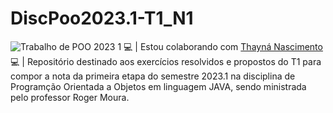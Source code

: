 # DiscPoo2023.1-T1_N1
![Trabalho de POO 2023 1](https://user-images.githubusercontent.com/125043792/234428274-b9a1f2f5-3f5f-4b5f-8f26-190d87706e28.png)
💻 | Estou colaborando com [Thayná Nascimento](https://github.com/thaynaxt)<br>
💻 | Repositório destinado aos exercícios resolvidos e propostos do T1 para compor a nota da primeira etapa do semestre 2023.1 na disciplina de Programção Orientada a Objetos em linguagem JAVA, sendo ministrada pelo professor Roger Moura.
